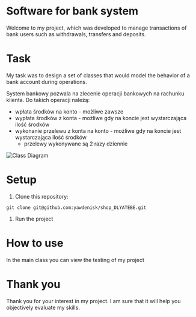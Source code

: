 # Software for bank system
Welcome to my project, which was developed to manage transactions of bank users such as withdrawals, transfers and deposits.
# Task

My task was to design a set of classes that would model the behavior of a bank account during operations.

System bankowy pozwala na zlecenie operacji bankowych na rachunku klienta.
Do takich operacji należą:
* wpłata środków na konto - możliwe zawsze 
* wypłata środków z konta - możliwe gdy na koncie jest wystarczająca ilość środków 
* wykonanie przelewu z konta na konto - możliwe gdy na koncie jest wystarczająca ilość środków 
    + przelewy wykonywane są 2 razy dziennie
  
![Class Diagram](http://www.plantuml.com/plantuml/proxy?src=https://raw.githubusercontent.com/PJMPR/lab05-Objects-Modelling/main/UML/diagram1.puml)

# Setup
1. Clone this repository:
   
```git clone git@github.com:yawdenisk/shop_DLYATEBE.git```

1. Run the project
# How to use 
In the main class you can view the testing of my project
# Thank you
Thank you for your interest in my project. I am sure that it will help you objectively evaluate my skills.

